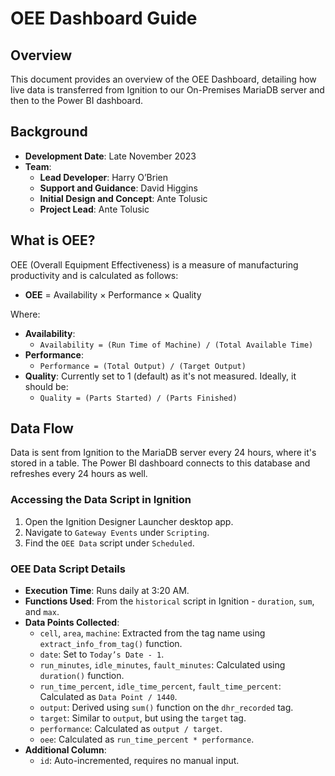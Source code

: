 # OEE Dashboard Guide

## Overview

This document provides an overview of the OEE Dashboard, detailing how live data is transferred from Ignition to our On-Premises MariaDB server and then to the Power BI dashboard.

## Background

- **Development Date**: Late November 2023
- **Team**:
  - **Lead Developer**: Harry O’Brien
  - **Support and Guidance**: David Higgins
  - **Initial Design and Concept**: Ante Tolusic
  - **Project Lead**: Ante Tolusic

## What is OEE?

OEE (Overall Equipment Effectiveness) is a measure of manufacturing productivity and is calculated as follows:

- **OEE** = Availability × Performance × Quality

Where:

- **Availability**: 
  - `Availability = (Run Time of Machine) / (Total Available Time)`
- **Performance**: 
  - `Performance = (Total Output) / (Target Output)`
- **Quality**: Currently set to 1 (default) as it's not measured. Ideally, it should be:
  - `Quality = (Parts Started) / (Parts Finished)`

## Data Flow

Data is sent from Ignition to the MariaDB server every 24 hours, where it's stored in a table. The Power BI dashboard connects to this database and refreshes every 24 hours as well.

### Accessing the Data Script in Ignition

1. Open the Ignition Designer Launcher desktop app.
2. Navigate to `Gateway Events` under `Scripting`.
3. Find the `OEE Data` script under `Scheduled`.

### OEE Data Script Details

- **Execution Time**: Runs daily at 3:20 AM.
- **Functions Used**: From the `historical` script in Ignition - `duration`, `sum`, and `max`.
- **Data Points Collected**:
  - `cell`, `area`, `machine`: Extracted from the tag name using `extract_info_from_tag()` function.
  - `date`: Set to `Today’s Date - 1`.
  - `run_minutes`, `idle_minutes`, `fault_minutes`: Calculated using `duration()` function.
  - `run_time_percent`, `idle_time_percent`, `fault_time_percent`: Calculated as `Data Point / 1440`.
  - `output`: Derived using `sum()` function on the `dhr_recorded` tag.
  - `target`: Similar to `output`, but using the `target` tag.
  - `performance`: Calculated as `output / target`.
  - `oee`: Calculated as `run_time_percent * performance`.
- **Additional Column**:
  - `id`: Auto-incremented, requires no manual input.
